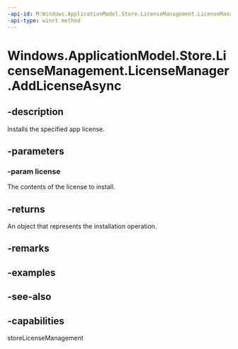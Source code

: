 ```yaml
---
-api-id: M:Windows.ApplicationModel.Store.LicenseManagement.LicenseManager.AddLicenseAsync(Windows.Storage.Streams.IBuffer)
-api-type: winrt method
---
```


<!-- Method syntax
public Windows.Foundation.IAsyncAction AddLicenseAsync(Windows.Storage.Streams.IBuffer license)
-->

# Windows.ApplicationModel.Store.LicenseManagement.LicenseManager.AddLicenseAsync

## -description
Installs the specified app license.

## -parameters
### -param license
The contents of the license to install.

## -returns
An object that represents the installation operation.

## -remarks

## -examples

## -see-also


## -capabilities
storeLicenseManagement
